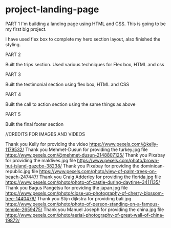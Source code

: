 # project-landing-page
PART 1
I'm building a landing page using HTML and CSS. This is going to be my first big project.

I have used flex box to complete my hero section layout, also finished the styling.

PART 2

Built the trips section. Used various techniques for Flex box, HTML and css


PART 3

Built the testimonial section using flex box, HTML and CSS


PART 4 

Built the call to action section using the same things as above

PART 5

Built the final footer section




//CREDITS FOR IMAGES AND VIDEOS

Thank you Kelly for providing the video
https://www.pexels.com/@kelly-1179532/
Thank you Mehmet-Dusun for providing the turkey.jpg file
https://www.pexels.com/@mehmet-dusun-2148807125/
Thank you Pixabay for providing the maldives.jpg file
https://www.pexels.com/photo/brown-hut-island-gazebo-38238/
Thank you Pixabay for providing the dominican-republic.jpg file
https://www.pexels.com/photo/view-of-palm-trees-on-beach-247447/
Thank you Craig Adderley for providing the florida.jpg file
https://www.pexels.com/photo/photo-of-castle-during-daytime-3411135/
Thank you Bagus Pangetsu for providing the japan.jpg file
https://www.pexels.com/photo/close-up-photography-of-cherry-blossom-tree-1440476/
Thank you Stijn dijkstra for providing bali.jpg
https://www.pexels.com/photo/photo-of-person-standing-on-a-famous-temple-2659475/
Thank you Manuel Joseph for providing the china.jpg file
https://www.pexels.com/photo/aerial-photography-of-great-wall-of-china-19872/

